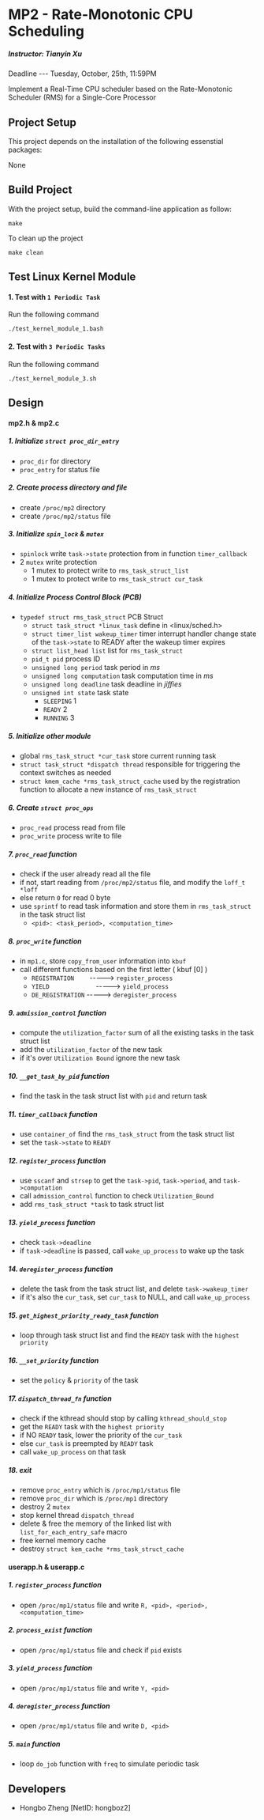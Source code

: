 # MP2 - Rate-Monotonic CPU Scheduling
##### Instructor: Tianyin Xu
Deadline --- Tuesday, October, 25th, 11:59PM

Implement a Real-Time CPU scheduler based on the Rate-Monotonic Scheduler (RMS) for a Single-Core Processor

## Project Setup
This project depends on the installation of the following essenstial packages:

None

## Build Project
With the project setup, build the command-line application as follow:
```
make
```

To clean up the project
```
make clean
```

## Test Linux Kernel Module
#### 1. Test with `1 Periodic Task`
Run the following command
```
./test_kernel_module_1.bash
```

#### 2. Test with `3 Periodic Tasks`
Run the following command
```
./test_kernel_module_3.sh
```

## Design

#### mp2.h & mp2.c

##### 1. Initialize `struct proc_dir_entry`
* `proc_dir` for directory
* `proc_entry` for status file

##### 2. Create process directory and file
* create `/proc/mp2` directory
* create `/proc/mp2/status` file

##### 3. Initialize `spin_lock` & `mutex`
* `spinlock` write `task->state` protection from in function `timer_callback`
* 2 `mutex` write protection
  * 1 mutex to protect write to `rms_task_struct_list`
  * 1 mutex to protect write to `rms_task_struct cur_task`

##### 4. Initialize Process Control Block (PCB)
* `typedef struct rms_task_struct` PCB Struct
  * `struct task_struct *linux_task` define in \<linux/sched.h\>
  * `struct timer_list wakeup_timer` timer interrupt handler change state of the `task->state` to READY after the wakeup timer expires
  * `struct list_head list` list for `rms_task_struct`
  * `pid_t pid` process ID
  * `unsigned long period` task period in _ms_
  * `unsigned long computation` task computation time in _ms_
  * `unsigned long deadline` task deadline in _jiffies_
  * `unsigned int state` task state
    * `SLEEPING` 1
    * `READY` 2
    * `RUNNING` 3

##### 5. Initialize other module
* global `rms_task_struct *cur_task` store current running task
* `struct task_struct *dispatch thread` responsible for triggering the context switches as needed
* `struct kmem_cache *rms_task_struct_cache` used by the registration function to allocate a new instance of `rms_task_struct`

##### 6. Create `struct proc_ops`
* `proc_read` process read from file
* `proc_write`  process write to file

##### 7. `proc_read` function
* check if the user already read all the file
* if not, start reading from `/proc/mp2/status` file, and modify the `loff_t *loff`
* else return `0` for read 0 byte
* use `sprintf` to read task information and store them in `rms_task_struct` in the task struct list
  * `<pid>: <task_period>, <computation_time>`

##### 8. `proc_write` function
* in `mp1.c`, store `copy_from_user` information into `kbuf`
* call different functions based on the first letter ( kbuf [0] )
  * `REGISTRATION` &nbsp;&nbsp;&nbsp;&nbsp;&nbsp;&nbsp; -----> `register_process`
  * `YIELD` &nbsp;&nbsp;&nbsp;&nbsp;&nbsp;&nbsp;&nbsp;&nbsp;&nbsp;&nbsp;&nbsp;&nbsp;&nbsp;&nbsp;&nbsp;&nbsp;&nbsp;&nbsp;&nbsp;&nbsp;&nbsp;&nbsp; -----> `yield_process`
  * `DE_REGISTRATION` -----> `deregister_process`

##### 9. `admission_control` function
* compute the `utilization_factor` sum of all the existing tasks in the task struct list
* add the `utilization_factor` of the new task
* if it's over `Utilization Bound` ignore the new task

##### 10. `__get_task_by_pid` function
* find the task in the task struct list with `pid` and return task

##### 11. `timer_callback` function
* use `container_of` find the `rms_task_struct` from the task struct list
* set the `task->state` to `READY`

##### 12. `register_process` function
* use `sscanf` and `strsep` to get the `task->pid`, `task->period`, and `task->computation`
* call `admission_control` function to check `Utilization_Bound`
* add `rms_task_struct *task` to task struct list

##### 13. `yield_process` function
* check `task->deadline`
* if `task->deadline` is passed, call `wake_up_process` to wake up the task

##### 14. `deregister_process` function
* delete the task from the task struct list, and delete `task->wakeup_timer`
* if it's also the `cur_task`, set `cur_task` to NULL, and call `wake_up_process`

##### 15. `get_highest_priority_ready_task` function
* loop through task struct list and find the `READY` task with the `highest priority`

##### 16. `__set_priority` function
* set the `policy` & `priority` of the task

##### 17. `dispatch_thread_fn` function
* check if the kthread should stop by calling `kthread_should_stop`
* get the `READY` task with the `highest priority`
* if NO `READY` task, lower the priority of the `cur_task`
* else `cur_task` is preempted by `READY` task
* call `wake_up_process` on that task

##### 18. exit
* remove `proc_entry` which is `/proc/mp1/status` file
* remove `proc_dir` which is `/proc/mp1` directory
* destroy 2 `mutex`
* stop kernel thread `dispatch_thread`
* delete & free the memory of the linked list with `list_for_each_entry_safe` macro
* free kernel memory cache
* destroy `struct kem_cache *rms_task_struct_cache`

#### userapp.h & userapp.c

##### 1. `register_process` function
* open `/proc/mp1/status` file and write `R, <pid>, <period>, <computation_time>`

##### 2. `process_exist` function
* open `/proc/mp1/status` file and check if `pid` exists

##### 3. `yield_process` function
* open `/proc/mp1/status` file and write `Y, <pid>`

##### 4. `deregister_process` function
* open `/proc/mp1/status` file and write `D, <pid>`

##### 5. `main` function
* loop `do_job` function with `freq` to simulate periodic task

## Developers
* Hongbo Zheng [NetID: hongboz2]